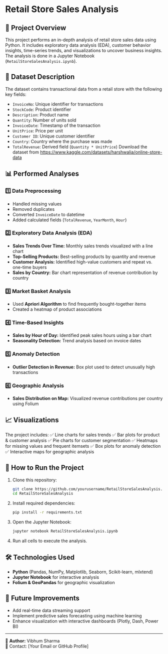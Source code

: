# Retail Store Sales Analysis

## 📌 Project Overview
This project performs an in-depth analysis of retail store sales data using Python. It includes exploratory data analysis (EDA), customer behavior insights, time-series trends, and visualizations to uncover business insights. The analysis is done in a Jupyter Notebook (`RetailStoreSalesAnalysis.ipynb`).

## 📂 Dataset Description
The dataset contains transactional data from a retail store with the following key fields:
- `InvoiceNo`: Unique identifier for transactions
- `StockCode`: Product identifier
- `Description`: Product name
- `Quantity`: Number of units sold
- `InvoiceDate`: Timestamp of the transaction
- `UnitPrice`: Price per unit
- `Customer ID`: Unique customer identifier
- `Country`: Country where the purchase was made
- `TotalRevenue`: Derived field (`Quantity * UnitPrice`)
Download the dataset from https://www.kaggle.com/datasets/harshwalia/online-store-data

## 📊 Performed Analyses
### 1️⃣ Data Preprocessing
- Handled missing values
- Removed duplicates
- Converted `InvoiceDate` to datetime
- Added calculated fields (`TotalRevenue`, `YearMonth`, `Hour`)

### 2️⃣ Exploratory Data Analysis (EDA)
- **Sales Trends Over Time:** Monthly sales trends visualized with a line chart
- **Top-Selling Products:** Best-selling products by quantity and revenue
- **Customer Analysis:** Identified high-value customers and repeat vs. one-time buyers
- **Sales by Country:** Bar chart representation of revenue contribution by country

### 3️⃣ Market Basket Analysis
- Used **Apriori Algorithm** to find frequently bought-together items
- Created a heatmap of product associations

### 4️⃣ Time-Based Insights
- **Sales by Hour of Day:** Identified peak sales hours using a bar chart
- **Seasonality Detection:** Trend analysis based on invoice dates

### 5️⃣ Anomaly Detection
- **Outlier Detection in Revenue:** Box plot used to detect unusually high transactions

### 6️⃣ Geographic Analysis
- **Sales Distribution on Map:** Visualized revenue contributions per country using Folium

## 📈 Visualizations
The project includes:
✅ Line charts for sales trends
✅ Bar plots for product & customer analysis
✅ Pie charts for customer segmentation
✅ Heatmaps for missing values and frequent itemsets
✅ Box plots for anomaly detection
✅ Interactive maps for geographic analysis

## 🚀 How to Run the Project
1. Clone this repository:
   ```sh
   git clone https://github.com/yourusername/RetailStoreSalesAnalysis.git
   cd RetailStoreSalesAnalysis
   ```
2. Install required dependencies:
   ```sh
   pip install -r requirements.txt
   ```
3. Open the Jupyter Notebook:
   ```sh
   jupyter notebook RetailStoreSalesAnalysis.ipynb
   ```
4. Run all cells to execute the analysis.

## 🛠 Technologies Used
- **Python** (Pandas, NumPy, Matplotlib, Seaborn, Scikit-learn, mlxtend)
- **Jupyter Notebook** for interactive analysis
- **Folium & GeoPandas** for geographic visualization

## 📌 Future Improvements
- Add real-time data streaming support
- Implement predictive sales forecasting using machine learning
- Enhance visualization with interactive dashboards (Plotly, Dash, Power BI)

---
📌 **Author:** Vibhum Sharma  
📧 Contact: [Your Email or GitHub Profile]



